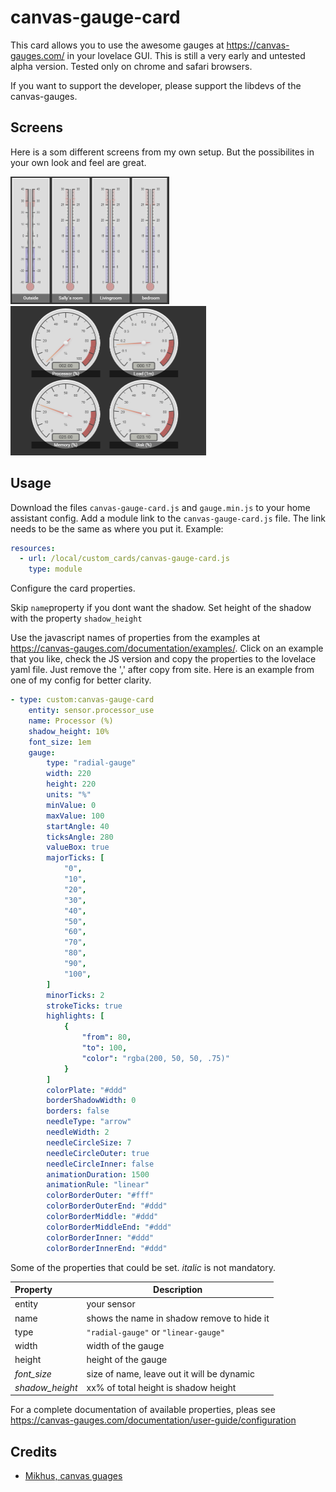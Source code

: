 # canvas-gauge-card
This card allows you to use the awesome gauges at https://canvas-gauges.com/ in your lovelace GUI. This is still a very early and untested alpha version. Tested only on chrome and safari browsers. 

If you want to support the developer, please support the libdevs of the canvas-gauges.

## Screens 
Here is a som different screens from my own setup. But the possibilites in your own look and feel are great.

<a href="docs/screen1.png" target="_blank"><img src="docs/screen1.png"  width="254" height="204"/></a>
<a href="docs/screen2.png" target="_blank"><img src="docs/screen2.png"  width="313" height="239"/></a>

## Usage
Download the files `canvas-gauge-card.js` and `gauge.min.js` to your home assistant config. Add a module link to the `canvas-gauge-card.js` file. The link needs to be the same as where you put it.
Example:
```yaml
resources:
  - url: /local/custom_cards/canvas-gauge-card.js
    type: module
```
Configure the card properties.

Skip `name`property if you dont want the shadow. Set height of the shadow with the property `shadow_height`

Use the javascript names of properties from the examples at https://canvas-gauges.com/documentation/examples/. Click on an example that you like, check the JS version and copy the properties to the lovelace yaml file. Just remove the ',' after copy from site. Here is an example from one of my config for better clarity.

```yaml
- type: custom:canvas-gauge-card
    entity: sensor.processor_use
    name: Processor (%)
    shadow_height: 10%
    font_size: 1em
    gauge:
        type: "radial-gauge"
        width: 220
        height: 220
        units: "%"
        minValue: 0
        maxValue: 100
        startAngle: 40
        ticksAngle: 280
        valueBox: true
        majorTicks: [
            "0",
            "10",
            "20",
            "30",
            "40",
            "50",
            "60",
            "70",
            "80",
            "90",
            "100",
        ]
        minorTicks: 2
        strokeTicks: true
        highlights: [
            {
                "from": 80,
                "to": 100,
                "color": "rgba(200, 50, 50, .75)"
            }
        ]
        colorPlate: "#ddd"
        borderShadowWidth: 0
        borders: false
        needleType: "arrow"
        needleWidth: 2
        needleCircleSize: 7
        needleCircleOuter: true
        needleCircleInner: false
        animationDuration: 1500
        animationRule: "linear"
        colorBorderOuter: "#fff"
        colorBorderOuterEnd: "#ddd"
        colorBorderMiddle: "#ddd"
        colorBorderMiddleEnd: "#ddd"
        colorBorderInner: "#ddd"
        colorBorderInnerEnd: "#ddd"     
```
Some of the properties that could be set. *italic* is not mandatory.

| Property |Description
|:---------|-----------
| entity | your sensor
| name | shows the name in shadow remove to hide it
| type | `"radial-gauge"` or `"linear-gauge"`
| width | width of the gauge
| height | height of the gauge
| *font_size* | size of name, leave out it will be dynamic
| *shadow_height* | xx% of total height is shadow height

For a complete documentation of available properties, pleas see https://canvas-gauges.com/documentation/user-guide/configuration

## Credits
- [Mikhus, canvas guages](https://github.com/Mikhus/canvas-gauges)